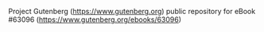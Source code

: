 Project Gutenberg (https://www.gutenberg.org) public repository for
eBook #63096 (https://www.gutenberg.org/ebooks/63096)
